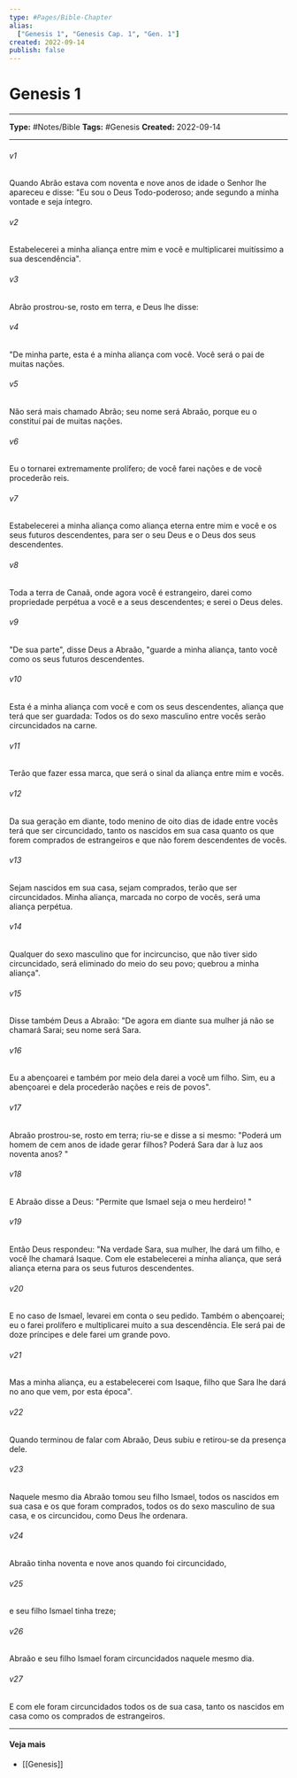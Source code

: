 ```yaml
---
type: #Pages/Bible-Chapter
alias:
  ["Genesis 1", "Genesis Cap. 1", "Gen. 1"]
created: 2022-09-14
publish: false
---
```


# Genesis 1

---

**Type:** #Notes/Bible
**Tags:** #Genesis
**Created:** 2022-09-14

---

###### v1
Quando Abrão estava com noventa e nove anos de idade o Senhor lhe apareceu e disse: "Eu sou o Deus Todo-poderoso; ande segundo a minha vontade e seja íntegro.
###### v2
Estabelecerei a minha aliança entre mim e você e multiplicarei muitíssimo a sua descendência".
###### v3
Abrão prostrou-se, rosto em terra, e Deus lhe disse:
###### v4
"De minha parte, esta é a minha aliança com você. Você será o pai de muitas nações.
###### v5
Não será mais chamado Abrão; seu nome será Abraão, porque eu o constituí pai de muitas nações.
###### v6
Eu o tornarei extremamente prolífero; de você farei nações e de você procederão reis.
###### v7
Estabelecerei a minha aliança como aliança eterna entre mim e você e os seus futuros descendentes, para ser o seu Deus e o Deus dos seus descendentes.
###### v8
Toda a terra de Canaã, onde agora você é estrangeiro, darei como propriedade perpétua a você e a seus descendentes; e serei o Deus deles.
###### v9
"De sua parte", disse Deus a Abraão, "guarde a minha aliança, tanto você como os seus futuros descendentes.
###### v10
Esta é a minha aliança com você e com os seus descendentes, aliança que terá que ser guardada: Todos os do sexo masculino entre vocês serão circuncidados na carne.
###### v11
Terão que fazer essa marca, que será o sinal da aliança entre mim e vocês.
###### v12
Da sua geração em diante, todo menino de oito dias de idade entre vocês terá que ser circuncidado, tanto os nascidos em sua casa quanto os que forem comprados de estrangeiros e que não forem descendentes de vocês.
###### v13
Sejam nascidos em sua casa, sejam comprados, terão que ser circuncidados. Minha aliança, marcada no corpo de vocês, será uma aliança perpétua.
###### v14
Qualquer do sexo masculino que for incircunciso, que não tiver sido circuncidado, será eliminado do meio do seu povo; quebrou a minha aliança".
###### v15
Disse também Deus a Abraão: "De agora em diante sua mulher já não se chamará Sarai; seu nome será Sara.
###### v16
Eu a abençoarei e também por meio dela darei a você um filho. Sim, eu a abençoarei e dela procederão nações e reis de povos".
###### v17
Abraão prostrou-se, rosto em terra; riu-se e disse a si mesmo: "Poderá um homem de cem anos de idade gerar filhos? Poderá Sara dar à luz aos noventa anos? "
###### v18
E Abraão disse a Deus: "Permite que Ismael seja o meu herdeiro! "
###### v19
Então Deus respondeu: "Na verdade Sara, sua mulher, lhe dará um filho, e você lhe chamará Isaque. Com ele estabelecerei a minha aliança, que será aliança eterna para os seus futuros descendentes.
###### v20
E no caso de Ismael, levarei em conta o seu pedido. Também o abençoarei; eu o farei prolífero e multiplicarei muito a sua descendência. Ele será pai de doze príncipes e dele farei um grande povo.
###### v21
Mas a minha aliança, eu a estabelecerei com Isaque, filho que Sara lhe dará no ano que vem, por esta época".
###### v22
Quando terminou de falar com Abraão, Deus subiu e retirou-se da presença dele.
###### v23
Naquele mesmo dia Abraão tomou seu filho Ismael, todos os nascidos em sua casa e os que foram comprados, todos os do sexo masculino de sua casa, e os circuncidou, como Deus lhe ordenara.
###### v24
Abraão tinha noventa e nove anos quando foi circuncidado,
###### v25
e seu filho Ismael tinha treze;
###### v26
Abraão e seu filho Ismael foram circuncidados naquele mesmo dia.
###### v27
E com ele foram circuncidados todos os de sua casa, tanto os nascidos em casa como os comprados de estrangeiros.


---

#### Veja mais

- [[Genesis]]

